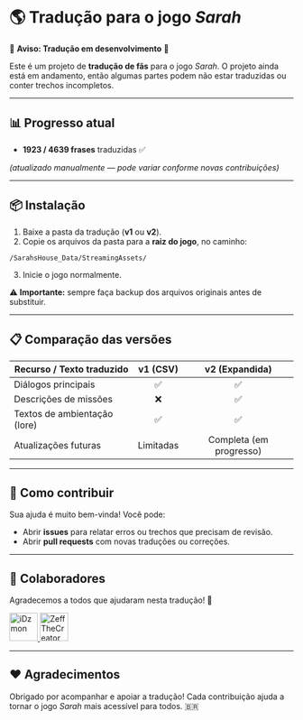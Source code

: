 

# 🌎 Tradução para o jogo *Sarah*

🚧 **Aviso: Tradução em desenvolvimento** 🚧

Este é um projeto de **tradução de fãs** para o jogo *Sarah*.
O projeto ainda está em andamento, então algumas partes podem não estar traduzidas ou conter trechos incompletos.

---

## 📊 Progresso atual

* **1923 / 4639 frases** traduzidas ✅

*(atualizado manualmente — pode variar conforme novas contribuições)*

---

## 📦 Instalação

1. Baixe a pasta da tradução (**v1** ou **v2**).
2. Copie os arquivos da pasta para a **raiz do jogo**, no caminho:

```
/SarahsHouse_Data/StreamingAssets/
```

3. Inicie o jogo normalmente.

⚠️ **Importante:** sempre faça backup dos arquivos originais antes de substituir.

---

## 📋 Comparação das versões

| Recurso / Texto traduzido    | **v1 (CSV)** |    **v2 (Expandida)**   |
| ---------------------------- | :----------: | :---------------------: |
| Diálogos principais          |       ✅      |            ✅            |
| Descrições de missões        |       ❌      |            ✅            |
| Textos de ambientação (lore) |       ✅      |            ✅            |
| Atualizações futuras         |   Limitadas  | Completa (em progresso) |

---

## 🤝 Como contribuir

Sua ajuda é muito bem-vinda! Você pode:

* Abrir **issues** para relatar erros ou trechos que precisam de revisão.
* Abrir **pull requests** com novas traduções ou correções.

---

## 🙌 Colaboradores

Agradecemos a todos que ajudaram nesta tradução! 🎉

<a href="https://github.com/iDzmon">
  <img src="https://avatars.githubusercontent.com/u/234838045?v=4" width="50" height="50" alt="iDzmon" />
</a>
<a href="https://github.com/ZeffTheCreator">
  <img src="https://avatars.githubusercontent.com/u/234838814?v=4" width="50" height="50" alt="ZeffTheCreator" />
</a>  

---

## ❤️ Agradecimentos

Obrigado por acompanhar e apoiar a tradução!
Cada contribuição ajuda a tornar o jogo *Sarah* mais acessível para todos. 🇧🇷


